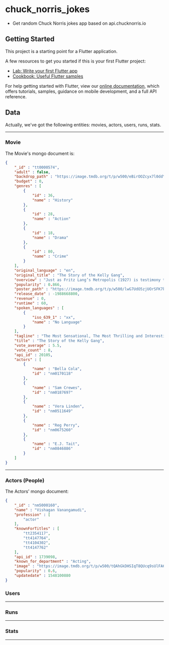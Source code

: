 # chuck_norris_jokes

* Get random Chuck Norris jokes app based on api.chucknorris.io

## Getting Started

This project is a starting point for a Flutter application.

A few resources to get you started if this is your first Flutter project:

- [Lab: Write your first Flutter app](https://flutter.io/docs/get-started/codelab)
- [Cookbook: Useful Flutter samples](https://flutter.io/docs/cookbook)

For help getting started with Flutter, view our 
[online documentation](https://flutter.io/docs), which offers tutorials, 
samples, guidance on mobile development, and a full API reference.

## Data

Actually, we've got the following entities: movies, actors, users, runs, stats.

---

### Movie
The Movie's mongo document is:
```JSON
{
    "_id" : "tt0000574",
    "adult" : false,
    "backdrop_path" : "https://image.tmdb.org/t/p/w500/eBirOOZcyx7l0ddYsmiZtxMJDAG.jpg",
    "budget" : 0,
    "genres" : [ 
        {
            "id" : 36,
            "name" : "History"
        }, 
        {
            "id" : 28,
            "name" : "Action"
        }, 
        {
            "id" : 18,
            "name" : "Drama"
        }, 
        {
            "id" : 80,
            "name" : "Crime"
        }
    ],
    "original_language" : "en",
    "original_title" : "The Story of the Kelly Gang",
    "overview" : "Just as Fritz Lang’s Metropolis (1927) is testimony to German silent film art, The Story of the Kelly Gang (1906) symbolises both the birth of the Australian film industry and the emergence of an Australian identity. Even more significantly it heralds the emergence of the feature film format.  The Story of the Kelly Gang, directed by Charles Tait in 1906, is the first full-length narrative feature film produced anywhere in the world.  Only fragments of the original production of more than one hour are known to exist and are preserved at the National Film and Sound Archive, Canberra. (unesco.org)",
    "popularity" : 0.866,
    "poster_path" : "https://image.tmdb.org/t/p/w500/lwG7UdO5zjUOrSFK7kjZLXn3wXY.jpg",
    "release_date" : -1988668800,
    "revenue" : 0,
    "runtime" : 60,
    "spoken_languages" : [ 
        {
            "iso_639_1" : "xx",
            "name" : "No Language"
        }
    ],
    "tagline" : "The Most Sensational, The Most Thrilling and Interesting LIVING PICTURES EVER TAKEN.",
    "title" : "The Story of the Kelly Gang",
    "vote_average" : 5.5,
    "vote_count" : 8,
    "api_id" : 20105,
    "actors" : [ 
        {
            "name" : "Bella Cola",
            "id" : "nm0170118"
        }, 
        {
            "name" : "Sam Crewes",
            "id" : "nm0187697"
        }, 
        {
            "name" : "Vera Linden",
            "id" : "nm0511649"
        }, 
        {
            "name" : "Reg Perry",
            "id" : "nm0675260"
        }, 
        {
            "name" : "E.J. Tait",
            "id" : "nm0846886"
        }
    ]
}
```
---

### Actors (People)
The Actors' mongo document:
```JSON
{
    "_id" : "nm5000160",
    "name" : "Vishagan Vanangamudi",
    "profession" : [ 
        "actor"
    ],
    "knownForTitles" : [ 
        "tt2354117", 
        "tt4147764", 
        "tt4104302", 
        "tt4147762"
    ],
    "api_id" : 1739098,
    "known_for_department" : "Acting",
    "image" : "https://image.tmdb.org/t/p/w500/tQAhGkDHSIqT8QUcq9sUlFA6guV.jpg",
    "popularity" : 0.6,
    "updatedate" : 1548100880
}
```

### Users
---
### Runs
---
### Stats
---

